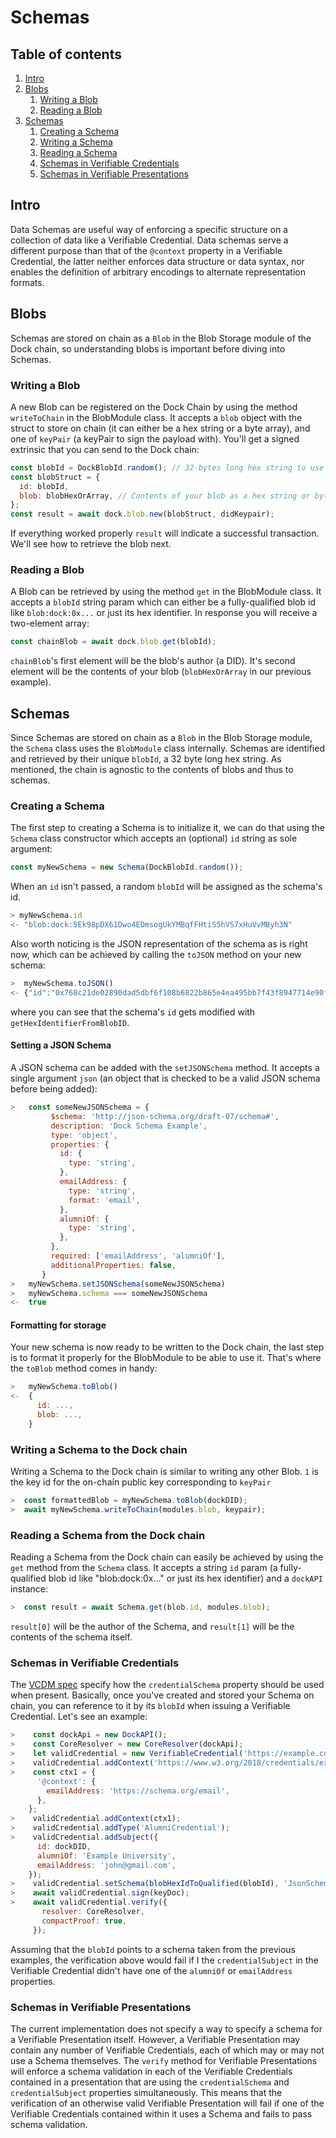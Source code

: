 # Schemas

## Table of contents

1. [Intro](#intro)
1. [Blobs](#blobs)
   1. [Writing a Blob](#writing-a-blob)
   1. [Reading a Blob](#reading-a-blob)
1. [Schemas](#blobs)
   1. [Creating a Schema](#creating-a-schema)
   1. [Writing a Schema](#writing-a-schema-to-the-dock-chain)
   1. [Reading a Schema](#reading-a-schema-from-the-dock-chain)
   1. [Schemas in Verifiable Credentials](#schemas-in-verifiable-credentials)
   1. [Schemas in Verifiable Presentations](#schemas-in-verifiable-presentations)

## Intro

Data Schemas are useful way of enforcing a specific structure on a collection of data like a Verifiable Credential.
Data schemas serve a different purpose than that of the `@context` property in a Verifiable Credential, the latter
neither enforces data structure or data syntax, nor enables the definition of arbitrary encodings to alternate
representation formats.

## Blobs

Schemas are stored on chain as a `Blob` in the Blob Storage module of the Dock chain, so understanding blobs is
important before diving into Schemas.

### Writing a Blob

A new Blob can be registered on the Dock Chain by using the method `writeToChain` in the BlobModule class.
It accepts a `blob` object with the struct to store on chain (it can either be a hex string or a byte array), and one of `keyPair` (a
keyPair to sign the payload with). You'll get a signed extrinsic that you can send to the Dock chain:

```javascript
const blobId = DockBlobId.random(); // 32-bytes long hex string to use as the blob's id
const blobStruct = {
  id: blobId,
  blob: blobHexOrArray, // Contents of your blob as a hex string or byte array
};
const result = await dock.blob.new(blobStruct, didKeypair);
```

If everything worked properly `result` will indicate a successful transaction.
We'll see how to retrieve the blob next.

### Reading a Blob

A Blob can be retrieved by using the method `get` in the BlobModule class.
It accepts a `blobId` string param which can either be a fully-qualified blob id like `blob:dock:0x...`
or just its hex identifier. In response you will receive a two-element array:

```javascript
const chainBlob = await dock.blob.get(blobId);
```

`chainBlob`'s first element will be the blob's author (a DID). It's second element will be the contents of your
blob (`blobHexOrArray` in our previous example).

## Schemas

Since Schemas are stored on chain as a `Blob` in the Blob Storage module, the `Schema` class uses the `BlobModule`
class internally. Schemas are identified and retrieved by their unique `blobId`, a 32 byte long hex string. As
mentioned, the chain is agnostic to the contents of blobs and thus to schemas.

### Creating a Schema

The first step to creating a Schema is to initialize it, we can do that using the `Schema` class constructor which
accepts an (optional) `id` string as sole argument:

```javascript
const myNewSchema = new Schema(DockBlobId.random());
```

When an `id` isn't passed, a random `blobId` will be assigned as the schema's id.

```javascript
> myNewSchema.id
<- "blob:dock:5Ek98pDX61Dwo4EDmsogUkYMBqfFHtiS5hVS7xHuVvMByh3N"
```

Also worth noticing is the JSON representation of the schema as is right now, which can be achieved by calling
the `toJSON` method on your new schema:

```javascript
>  myNewSchema.toJSON()
<- {"id":"0x768c21de02890dad5dbf6f108b6822b865e4ea495bb7f43f8947714e90fcc060"}
```

where you can see that the schema's `id` gets modified with `getHexIdentifierFromBlobID`.

#### Setting a JSON Schema

A JSON schema can be added with the `setJSONSchema` method. It accepts a single argument `json` (an object that is
checked to be a valid JSON schema before being added):

```javascript
>   const someNewJSONSchema = {
         $schema: 'http://json-schema.org/draft-07/schema#',
         description: 'Dock Schema Example',
         type: 'object',
         properties: {
           id: {
             type: 'string',
           },
           emailAddress: {
             type: 'string',
             format: 'email',
           },
           alumniOf: {
             type: 'string',
           },
         },
         required: ['emailAddress', 'alumniOf'],
         additionalProperties: false,
       }
>   myNewSchema.setJSONSchema(someNewJSONSchema)
>   myNewSchema.schema === someNewJSONSchema
<-  true
```

#### Formatting for storage

Your new schema is now ready to be written to the Dock chain, the last step is to format it properly for the BlobModule
to be able to use it. That's where the `toBlob` method comes in handy:

```javascript
>   myNewSchema.toBlob()
<-  {
      id: ...,
      blob: ...,
    }
```

### Writing a Schema to the Dock chain

Writing a Schema to the Dock chain is similar to writing any other Blob. `1` is the key id for the on-chain public key corresponding to `keyPair`

```javascript
>  const formattedBlob = myNewSchema.toBlob(dockDID);
>  await myNewSchema.writeToChain(modules.blob, keypair);
```

### Reading a Schema from the Dock chain

Reading a Schema from the Dock chain can easily be achieved by using the `get` method from the `Schema` class.
It accepts a string `id` param (a fully-qualified blob id like "blob:dock:0x..." or just its hex identifier) and a
`dockAPI` instance:

```javascript
>  const result = await Schema.get(blob.id, modules.blob);
```

`result[0]` will be the author of the Schema, and `result[1]` will be the contents of the schema itself.

### Schemas in Verifiable Credentials

The [VCDM spec](https://www.w3.org/TR/vc-data-model/#data-schemas) specify how the `credentialSchema` property should be
used when present. Basically, once you've created and stored your Schema on chain, you can reference to it by its
`blobId` when issuing a Verifiable Credential. Let's see an example:

```javascript
>    const dockApi = new DockAPI();
>    const CoreResolver = new CoreResolver(dockApi);
>    let validCredential = new VerifiableCredential('https://example.com/credentials/123');
>    validCredential.addContext('https://www.w3.org/2018/credentials/examples/v1');
>    const ctx1 = {
      '@context': {
        emailAddress: 'https://schema.org/email',
      },
    };
>    validCredential.addContext(ctx1);
>    validCredential.addType('AlumniCredential');
>    validCredential.addSubject({
      id: dockDID,
      alumniOf: 'Example University',
      emailAddress: 'john@gmail.com',
    });
>    validCredential.setSchema(blobHexIdToQualified(blobId), 'JsonSchemaValidator2018');
>    await validCredential.sign(keyDoc);
>    await validCredential.verify({
       resolver: CoreResolver,
       compactProof: true,
     });
```

Assuming that the `blobId` points to a schema taken from the previous examples, the verification above would fail if I
the `credentialSubject` in the Verifiable Credential didn't have one of the `alumniOf` or `emailAddress` properties.

### Schemas in Verifiable Presentations

The current implementation does not specify a way to specify a schema for a Verifiable Presentation itself.
However, a Verifiable Presentation may contain any number of Verifiable Credentials, each of which may or may not use a
Schema themselves. The `verify` method for Verifiable Presentations will enforce a schema validation in each of the
Verifiable Credentials contained in a presentation that are using the `credentialSchema` and `credentialSubject`
properties simultaneously.
This means that the verification of an otherwise valid Verifiable Presentation will fail if one of the Verifiable
Credentials contained within it uses a Schema and fails to pass schema validation.
